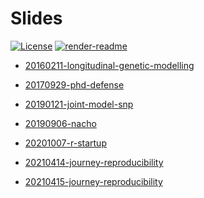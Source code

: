
<!-- README.md is generated from README.Rmd. Please edit that file -->

# Slides

<!-- badges: start -->

[![License](https://img.shields.io/github/license/mcanouil/slides)](LICENSE)
[![render-readme](https://github.com/mcanouil/slides/actions/workflows/render-readme.yaml/badge.svg)](https://github.com/mcanouil/slides/actions/workflows/render-readme.yaml)
<!-- badges: end -->

- [20160211-longitudinal-genetic-modelling](20160211-longitudinal-genetic-modelling)

- [20170929-phd-defense](20170929-phd-defense)

- [20190121-joint-model-snp](https://m.canouil.dev/slides/20190121-joint-model-snp)

- [20190906-nacho](https://m.canouil.dev/slides/20190906-nacho)

- [20201007-r-startup](https://m.canouil.dev/slides/20201007-r-startup)

- [20210414-journey-reproducibility](https://m.canouil.dev/slides/20210414-journey-reproducibility)

- [20210415-journey-reproducibility](https://m.canouil.dev/slides/20210415-journey-reproducibility)
